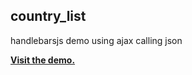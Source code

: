 ## country_list
handlebarsjs demo using ajax calling json

[**Visit the demo.**](http://warm-anchorage-9252.herokuapp.com)  
